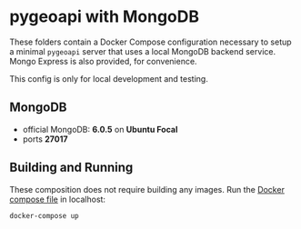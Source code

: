 # pygeoapi with MongoDB

These folders contain a Docker Compose configuration necessary to setup a minimal
`pygeoapi` server that uses a local MongoDB backend service. Mongo Express is also provided, for convenience.

This config is only for local development and testing.

## MongoDB

- official MongoDB: **6.0.5** on **Ubuntu Focal**
- ports **27017**

## Building and Running

These composition does not require building any images. Run the [Docker compose file](docker-compose.yml) in localhost:

```
docker-compose up
```
